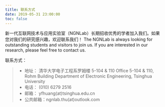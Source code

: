 ```yaml
---
title: 联系方式
date: 2019-05-31 23:00:00
toc: false
---
```


新一代互联网技术与应用实验室（NGNLab）长期招收优秀的学者加入我们。如果您对我们的研究感兴趣，欢迎联系我们！
The NGNLab is always looking for outstanding students and visitors to join us. If you are interested in our research, please feel free to contact us.

联系方式：
> - 地址： 清华大学电子工程系罗姆楼 5-104 & 110
> Office 5-104 & 110, Rohm Building Department of Electronic Engineering, Tsinghua University
> - 电话： (010) 6279 2516
> - 邮箱： yfhuang(at)tsinghua.edu.cn
> - 公共邮箱：ngnlab.thu(at)outlook.com
